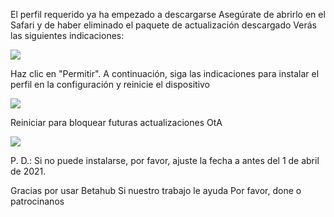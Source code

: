 El perfil requerido ya ha empezado a descargarse
Asegúrate de abrirlo en el Safari y de haber eliminado el paquete de actualización descargado
Verás las siguientes indicaciones:

![][Install Profile Alert]

Haz clic en "Permitir".
A continuación, siga las indicaciones para instalar el perfil en la configuración y reinicie el dispositivo

![][After Install Profile]

Reiniciar para bloquear futuras actualizaciones OtA

![][System No Update]

P. D.: Si no puede instalarse, por favor, ajuste la fecha a antes del 1 de abril de 2021.

Gracias por usar Betahub
Si nuestro trabajo le ayuda
Por favor, done o patrocinanos

[Install Profile Alert]: https://tva1.sinaimg.cn/large/008i3skNgy1gwrggvxz5jj30gz0af0sn.jpg
[After Install Profile]: https://tva1.sinaimg.cn/large/008i3skNgy1gwrgh8ayj1j311q0hqdgm.jpg
[System No Update]: https://tva1.sinaimg.cn/large/008i3skNgy1gwrghbnw2ij30f10hqaa0.jpg
